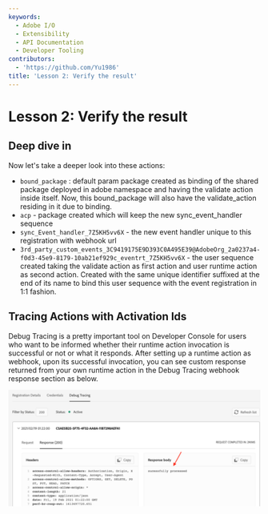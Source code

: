 ```yaml
---
keywords:
  - Adobe I/O
  - Extensibility
  - API Documentation
  - Developer Tooling
contributors:
  - 'https://github.com/Yu1986'
title: 'Lesson 2: Verify the result'
---
```


# Lesson 2: Verify the result

## Deep dive in
Now let's take a deeper look into these actions:
- `bound_package` : default param package created as binding of the shared package deployed in adobe namespace and having the validate action inside itself. Now, this bound_package will also have the validate_action residing in it due to binding.
- `acp` - package created which will keep the new sync_event_handler sequence
- `sync_Event_handler_7Z5KH5vv6X` - the new event handler unique to this registration with webhook url
- `3rd_party_custom_events_3C9419175E9D393C0A495E39@AdobeOrg_2a0237a4-f0d3-45e9-8179-10ab21ef929c_eventrt_7Z5KH5vv6X` - the user sequence created taking the validate action as first action and user runtime action as second action. Created with the same unique identifier suffixed at the end of its name to bind this user sequence with the event registration in 1:1 fashion.

## Tracing Actions with Activation Ids

Debug Tracing is a pretty important tool on Developer Console for users who want to be informed whether their runtime action invocation is successful or not or what it responds.
After setting up a runtime action as webhook, upon its successful invocation, you can see custom response returned from your own runtime action in the Debug Tracing webhook response section as below.

![debug-1](./assets/debug-tracing-1.png)
